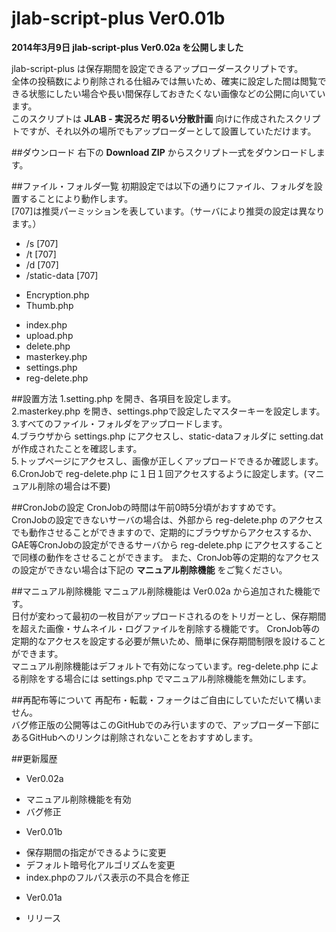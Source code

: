 jlab-script-plus Ver0.01b
================
  
**2014年3月9日 jlab-script-plus Ver0.02a を公開しました**  
  
jlab-script-plus は保存期間を設定できるアップローダースクリプトです。  
全体の投稿数により削除される仕組みでは無いため、確実に設定した間は閲覧できる状態にしたい場合や長い間保存しておきたくない画像などの公開に向いています。  
このスクリプトは **JLAB - 実況ろだ 明るい分散計画** 向けに作成されたスクリプトですが、それ以外の場所でもアップローダーとして設置していただけます。

##ダウンロード
右下の **Download ZIP** からスクリプト一式をダウンロードします。

##ファイル・フォルダ一覧
初期設定では以下の通りにファイル、フォルダを設置することにより動作します。  
[707]は推奨パーミッションを表しています。（サーバにより推奨の設定は異なります。）

* /s [707]
* /t [707]
* /d [707]
* /static-data [707]
 - Encryption.php
 - Thumb.php
* index.php
* upload.php
* delete.php
* masterkey.php
* settings.php
* reg-delete.php

##設置方法
1.setting.php を開き、各項目を設定します。  
2.masterkey.php を開き、settings.phpで設定したマスターキーを設定します。  
3.すべてのファイル・フォルダをアップロードします。  
4.ブラウザから settings.php にアクセスし、static-dataフォルダに setting.dat が作成されたことを確認します。  
5.トップページにアクセスし、画像が正しくアップロードできるか確認します。  
6.CronJobで reg-delete.php に１日１回アクセスするように設定します。(マニュアル削除の場合は不要)

##CronJobの設定
CronJobの時間は午前0時5分頃がおすすめです。  
CronJobの設定できないサーバの場合は、外部から reg-delete.php のアクセスでも動作させることができますので、定期的にブラウザからアクセスするか、GAE等CronJobの設定ができるサーバから reg-delete.php にアクセスすることで同様の動作をさせることができます。
また、CronJob等の定期的なアクセスの設定ができない場合は下記の **マニュアル削除機能** をご覧ください。

##マニュアル削除機能
マニュアル削除機能は Ver0.02a から追加された機能です。  
日付が変わって最初の一枚目がアップロードされるのをトリガーとし、保存期間を超えた画像・サムネイル・ログファイルを削除する機能です。
CronJob等の定期的なアクセスを設定する必要が無いため、簡単に保存期間制限を設けることができます。  
マニュアル削除機能はデフォルトで有効になっています。reg-delete.php による削除をする場合には settings.php でマニュアル削除機能を無効にします。


##再配布等について
再配布・転載・フォークはご自由にしていただいて構いません。  
バグ修正版の公開等はこのGitHubでのみ行いますので、アップローダー下部にあるGitHubへのリンクは削除されないことをおすすめします。

##更新履歴
* Ver0.02a
 - マニュアル削除機能を有効
 - バグ修正
* Ver0.01b
 - 保存期間の指定ができるように変更
 - デフォルト暗号化アルゴリズムを変更
 - index.phpのフルパス表示の不具合を修正
* Ver0.01a
 - リリース
